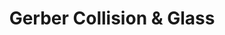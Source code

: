 ---
title: "Gerber Collision & Glass"
url: /buffalo-grove/gerber-collision-and-glass/
shop: car repair
---